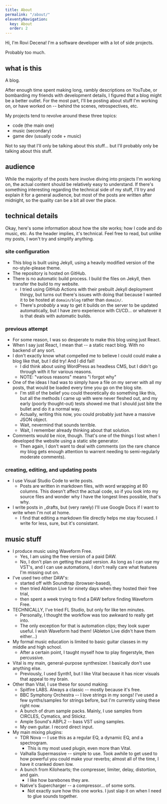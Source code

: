```yaml
---
title: About
permalink: "/about/"
eleventyNavigation:
  key: About
  order: 2
---
```

Hi, I'm Rovi Decena! I'm a software developer with a lot of side projects.

Probably too much.

## what is this

A blog.

After enough time spent making long, rambly descriptions on YouTube, or bombarding my friends with development details, I figured that a blog might be a better outlet. For the most part, I'll be posting about stuff I'm working on, or have worked on -- behind the scenes, retrospectives, etc.

My projects tend to revolve around these three topics:

- code (the main one)
- music (secondary)
- game dev (usually code + music)

Not to say that I'll only be talking about this stuff... but I'll probably only be talking about this stuff.

## audience

While the majority of the posts here involve diving into projects I'm working on, the actual content should be relatively easy to understand. If there's something interesting regarding the technical side of my stuff, I'll try and explain it for a general audience, but most of the posts are written after midnight, so the quality can be a bit all over the place.

## technical details

Okay, here's some information about how the site works; how I code and do music, etc. As the header implies, it's technical. Feel free to read, but unlike my posts, I won't try and simplify anything.

### site configuration

- This blog is built using Jekyll, using a heavily modified version of the no-style-please theme.
- The repository is hosted on GitHub.
- There is no automatic build process. I build the files on Jekyll, then transfer the build to my website.
	- I tried using GitHub Actions with their prebuilt Jekyll deployment thingy, but turns out there's issues with doing that because I wanted it to be hosted at `domain/blog` rather than `domain/`.
	- There's *probably* a way to get it builds on the server to be updated automatically, but I have zero experience with CI/CD... or whatever it is that deals with automatic builds.

### previous attempt

- For some reason, I was so desperate to make this blog using just React.
- When I say just React, I mean that -- a static react blog. With no backend of any sort.
- I don't exactly know what compelled me to believe I could could make a blog like that, but I did try! And I did fail!
	- I did think about using WordPress as headless CMS, but I didn't go through with it for various reasons.
	- NOTE: "various reasons" means "i forgot why"
- One of the ideas I had was to simply have a file on my server with all my posts, that would be loaded every time you go on the blog site.
	- I'm still of the belief you could theoretically do something like this, but all the methods I came up with were never fleshed out, and my early (poorly thought-out) tests showed me that I should just bite the bullet and do it a normal way.
	- Actually, writing this now, you could probably just have a massive JSON object.
	- Wait, nevermind that sounds terrible.
	- Wait, I remember already thinking about that solution.
- Comments would be nice, though. That's one of the things I lost when I developed the website using a static site generator.
	- Then again, I don't want to deal with comments (on the rare chance my blog gets enough attention to warrent needing to semi-regularly moderate comments).

### creating, editing, and updating posts

- I use Visual Studio Code to write posts.
	- Posts are written in markdown files, with word wrapping at 80 columns. This doesn't affect the actual code, so if you look into my source files and wonder why I have the longest lines possible, that's why.
- I write posts in _drafts, but (very rarely) I'll use Google Docs if I want to write when I'm not at home.
	- I find that editing a markdown file directly helps me stay focused. I write for less, sure, but it's consistant.

## music stuff

- I produce music using Waveform Free.
	- Yes, I am using the free version of a paid DAW.
	- No, I don't plan on getting the paid version. As long as I can use my VST's, and I can use automations, I don't really care what features I'm missing out on.
- I've used two other DAW's:
	- started off with Soundtrap (browser-based),
	- then tried Ableton Live for ninety days when they hosted their free trial,
	- then spent a week trying to find a DAW before finding Waveform Free.
- TECHNICALLY, I've tried FL Studio, but only for like ten minutes.
	- Personally, I thought the workflow was too awkward to really get into.
	- The only exception for that is automation clips; they look super useful. I wish Waveform had them! (Ableton Live didn't have them either...)
- My formal music education is limited to basic guitar classes in my middle and high school.
	- After a certain point, I taught myself how to play fingerstyle, then percussive.
- Vital is my main, general-purpose synthesizer. I basically don't use anything else.
	- Previously, I used Synth1, but I like Vital because it has nicer visuals that appeal to my brain.
- Other than Vital, I use these for sound making:
	- Spitfire LABS. Always a classic -- mostly because it's free.
	- BBC Symphony Orchestra -- I love strings in my songs! I've used a few synths/samples for strings before, but I'm currently using these right now.
	- A bunch of drum sample packs. Mainly, I use samples from CIRCLES, Cymatics, and Stiickz.
	- Ample Sound's ABPL2 -- bass VST using samples.
	- My own guitar. I record direct input.
- My main mixing plugins:
	- TDR Nova -- I use this as a regular EQ, a dynamic EQ, and a spectrogram.
		- This is my most used plugin, even more than Vital.
	- Valhalla Supermassive -- simple to use. Took awhile to get used to how powerful you could make your reverbs; almost all of the time, I have it cranked down low.
	- A bunch from Kilohearts; the compresser, limiter, delay, distortion, and gain.
		- I like how barebones they are.
	- Native's Supercharger -- a compressor... of some sorts.
		- Not exactly sure how this one works. I just slap it on when I need to glue sounds together.

